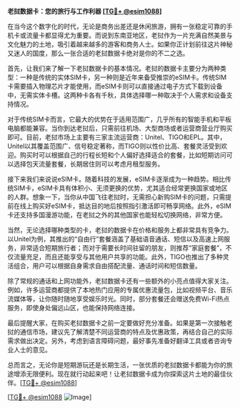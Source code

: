 **老挝数据卡：您的旅行与工作利器 [[TG💪+ @esim1088](https://t.me/s/esim1088)]**

在当今这个数字化的时代，无论是商务出差还是休闲旅游，拥有一张稳定可靠的手机卡或流量卡都显得尤为重要。而说到东南亚地区，老挝作为一片充满自然美景与文化魅力的土地，吸引着越来越多的游客和商务人士。如果你正计划前往这片神秘又迷人的国度，那么一张合适的老挝数据卡绝对是你的不二之选。

首先，让我们来了解一下老挝数据卡的基本情况。老挝的数据卡主要分为两种类型：一种是传统的实体SIM卡，另一种则是近年来备受推崇的eSIM卡。传统SIM卡需要插入物理芯片才能使用，而eSIM卡则可以直接通过电子方式下载到设备中，无需实体卡槽。这两种卡各有千秋，具体选择哪一种取决于个人需求和设备支持情况。

对于传统SIM卡而言，它最大的优势在于适用范围广，几乎所有的智能手机和平板电脑都能兼容。当你到达老挝后，只需前往机场、大型商场或者运营商营业厅购买即可。目前，老挝市场上主要有三家主流运营商：Unitel、TIGO和EPL。其中，Unitel以其覆盖范围广、信号稳定著称，而TIGO则以性价比高、套餐灵活受到欢迎。购买时可以根据自己的行程长短和个人偏好选择适合的套餐，比如短期访问可以选择包天流量套餐，长期居住则可以考虑月租型服务。

接下来我们来说说eSIM卡。随着科技的发展，eSIM卡逐渐成为一种趋势。相比传统SIM卡，eSIM卡具有体积小、无须更换的优势，尤其适合经常更换国家或地区的人群。想象一下，当你从中国飞往老挝时，无需担心新购SIM卡的问题，只需提前在线上购买好eSIM卡，抵达目的地后按照指引激活即可畅享网络。此外，eSIM卡还支持多国漫游功能，在老挝之外的其他国家也能轻松切换网络，非常方便。

当然，无论选择哪种类型的卡，老挝的数据卡在价格和服务上都非常具有竞争力。以Unitel为例，其推出的“自由行”套餐涵盖了基础语音通话、短信以及高速上网服务，非常适合短期旅行者；而对于需要长时间驻留的朋友，则推荐“家庭套餐”，不仅流量充足，而且还能享受与其他用户共享的功能。此外，TIGO也推出了多种灵活组合，用户可以根据自身需求自由搭配流量、通话时间和短信数量。

除了常规的通话和上网功能外，老挝数据卡还有一些额外的小亮点值得大家关注。例如，许多运营商都提供了本地热门应用的专属优惠流量包，比如视频平台、音乐流媒体等，让你随时随地享受娱乐时光。同时，部分套餐还会赠送免费Wi-Fi热点服务，即使身处偏远山区，也能保持网络连接。

最后提醒大家，在购买老挝数据卡之前一定要做好充分准备。如果是第一次接触老挝的通信市场，建议先了解清楚不同运营商的特点及优惠政策，再结合自己的实际需求做出决定。另外，考虑到语言障碍问题，最好事先准备好翻译工具或者咨询专业人士的意见。

总而言之，无论你是短期游玩还是长期生活，一张优质的老挝数据卡都能为你的旅途增添无限便利。现在就行动起来吧！让老挝数据卡成为你探索这片土地的最佳伙伴。[[TG💪+ @esim1088](https://t.me/s/esim1088)]

[[TG💪+ @esim1088](https://t.me/s/esim1088) ![Image](https://i.postimg.cc/4NQfJmqS/Snipaste-2025-05-13-00-14-12.png)]